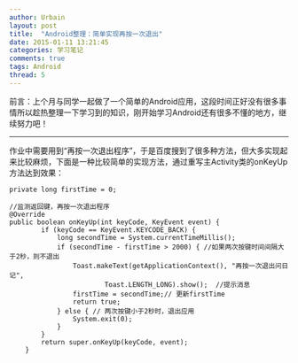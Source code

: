 ```yaml
---
author: Urbain
layout: post
title:  "Android整理：简单实现再按一次退出"
date: 2015-01-11 13:21:45
categories: 学习笔记
comments: true
tags: Android
thread: 5
---
```


前言：上个月与同学一起做了一个简单的Android应用，这段时间正好没有很多事情所以趁热整理一下学习到的知识，刚开始学习Android还有很多不懂的地方，继续努力吧！

---

作业中需要用到“再按一次退出程序”，于是百度搜到了很多种方法，但大多实现起来比较麻烦，下面是一种比较简单的实现方法，通过重写主Activity类的onKeyUp方法达到效果：

	private long firstTime = 0;

	//监测返回键，再按一次退出程序
	@Override
	public boolean onKeyUp(int keyCode, KeyEvent event) {
			if (keyCode == KeyEvent.KEYCODE_BACK) {
				long secondTime = System.currentTimeMillis();
				if (secondTime - firstTime > 2000) { //如果两次按键时间间隔大于2秒，则不退出
					Toast.makeText(getApplicationContext(), "再按一次退出问日记",
							Toast.LENGTH_LONG).show();  //提示消息
					firstTime = secondTime;// 更新firstTime
					return true;
				} else { // 两次按键小于2秒时，退出应用
					System.exit(0);
				}
			}
			return super.onKeyUp(keyCode, event);
		}

